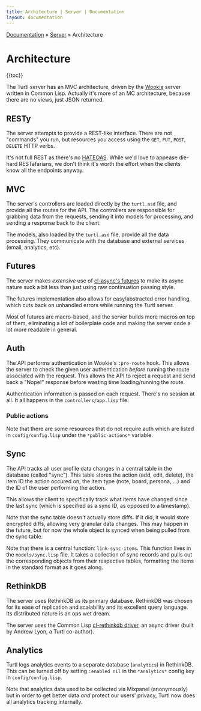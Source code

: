 ```yaml
---
title: Architecture | Server | Documentation
layout: documentation
---
```


<div class="breadcrumb">
    <a href="/docs">Documentation</a> &raquo;
    <a href="/docs/server/index">Server</a> &raquo;
    Architecture
</div>

# Architecture
{{toc}}

The Turtl server has an MVC architecture, driven by the [Wookie](http://wookie.beeets.com)
server written in Common Lisp. Actually it's more of an MC architecture, because
there are no views, just JSON returned.

## RESTy
The server attempts to provide a REST-like interface. There are not "commands"
you run, but resources you access using the `GET`, `PUT`, `POST`, `DELETE` HTTP
verbs.

It's not full REST as there's no [HATEOAS](http://en.wikipedia.org/wiki/HATEOAS).
While we'd love to appease die-hard RESTafarians, we don't think it's worth the
effort when the clients know all the endpoints anyway.

## MVC
The server's controllers are loaded directly by the `turtl.asd` file, and
provide all the routes for the API. The controllers are responsible for grabbing
data from the requests, sending it into models for processing, and sending a
response back to the client.

The models, also loaded by the `turtl.asd` file, provide all the data
processing. They communicate with the database and external services (email,
analytics, etc).

## Futures
The server makes *extensive* use of [cl-async's futures](http://orthecreedence.github.io/cl-async/future)
to make its async nature suck a bit less than just using raw continuation
passing style.

The futures implementation also allows for easy/abstracted error handling, which
cuts back on unhandled errors while running the Turtl server.

Most of futures are macro-based, and the server builds more macros on top of
them, eliminating a lot of boilerplate code and making the server code a lot
more readable in general.

## Auth
The API performs authentication in Wookie's `:pre-route` hook. This allows the
server to check the given user authentication *before* running the route
associated with the request. This allows the API to reject a request and send
back a "Nope!" response before wasting time loading/running the route.

Authentication information is passed on each request. There's no session at all.
It all happens in the `controllers/app.lisp` file.

### Public actions
Note that there are some resources that do not require auth which are listed in
`config/config.lisp` under the `*public-actions*` variable.

## Sync
The API tracks all user profile data changes in a central table in the database
(called "sync"). This table stores the action (add, edit, delete), the item ID
the action occured on, the item type (note, board, persona, ...) and the ID of
the user performing the action.

This allows the client to specifically track what items have changed since the
last sync (which is specified as a sync ID, as opposed to a timestamp).

Note that the sync table doesn't actually store diffs. If it did, it would store
encrypted diffs, allowing very granular data changes. This may happen in the
future, but for now the whole object is synced when being pulled from the sync
table.

Note that there is a central function: `link-sync-items`. This function lives in
the `models/sync.lisp` file. It takes a collection of sync records and pulls out
the corresponding objects from their respective tables, formatting the items in
the standard format as it goes along.

## RethinkDB
The server uses RethinkDB as its primary database. RethinkDB was chosen for its
ease of replication and scalability and its excellent query language. Its
distributed nature is an ops wet dream.

The server uses the Common Lisp [cl-rethinkdb driver](https://github.com/orthecreedence/cl-rethinkdb),
an async driver (built by Andrew Lyon, a Turtl co-author).

## Analytics
Turtl logs analytics events to a separate database (`analytics`) in RethinkDB.
This can be turned off by setting `:enabled nil` in the `*analytics*` config
key in `config/config.lisp`.

Note that analytics data used to be collected via Mixpanel (anonymously) but in
order to get better data *and* protect our users' privacy, Turtl now does all
analytics tracking internally.

